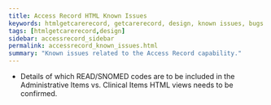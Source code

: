 ```yaml
---
title: Access Record HTML Known Issues
keywords: htmlgetcarerecord, getcarerecord, design, known issues, bugs
tags: [htmlgetcarerecord,design]
sidebar: accessrecord_sidebar
permalink: accessrecord_known_issues.html
summary: "Known issues related to the Access Record capability."
---
```


- Details of which READ/SNOMED codes are to be included in the Administrative Items vs. Clinical Items HTML views needs to be confirmed.